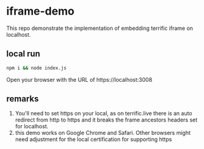 # iframe-demo
This repo demonstrate the implementation of embedding terrific iframe on localhost.

## local run
```bash
npm i && node index.js
```
Open your browser with the URL of https://localhost:3008


## remarks
1. You'll need to set https on your local, as on terrific.live there is an auto redirect from http to https and it breaks the frame ancestors headers set for localhost.
1. this demo works on Google Chrome and Safari. Other browsers might need adjustment for the local certification for supporting https